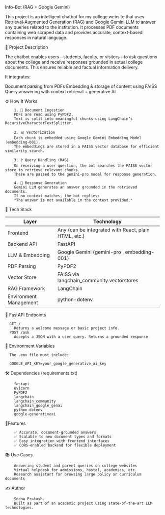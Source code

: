 Info-Bot (RAG + Google Gemini)

This project is an intelligent chatbot for my college website that uses Retrieval-Augmented Generation (RAG) and Google Gemini LLM to answer any queries related to the institution. It processes PDF documents containing web scraped data and provides accurate, context-based responses in natural language.

📌 Project Description

The chatbot enables users—students, faculty, or visitors—to ask questions about the college and receive responses grounded in actual college documents. This ensures reliable and factual information delivery.

It integrates:

  Document parsing from PDFs
  Embedding & storage of content using FAISS
  Query answering with context retrieval + generative AI

⚙️ How It Works

        1. 📄 Document Ingestion
        PDFs are read using PyPDF2.
        Text is split into meaningful chunks using LangChain’s RecursiveCharacterTextSplitter.
        
        2. 📊 Vectorization
        Each chunk is embedded using Google Gemini Embedding Model (embedding-001).
        The embeddings are stored in a FAISS vector database for efficient similarity search.
        
        3. ❓ Query Handling (RAG)
        On receiving a user question, the bot searches the FAISS vector store to retrieve relevant chunks.
        These are passed to the gemini-pro model for response generation.

        4. 💬 Response Generation
        Gemini LLM generates an answer grounded in the retrieved documents.
        If no context matches, the bot replies:
        "The answer is not available in the context provided."

🧠 Tech Stack
       
| Layer                      | Technology                                           |
| -------------------------- | ---------------------------------------------------- |
|   Frontend                 | Any (can be integrated with React, plain HTML, etc.) |
|   Backend API              |  FastAPI                                             |
|   LLM & Embedding          |  Google Gemini (gemini-pro , embedding-001)          |
|   PDF Parsing              |  PyPDF2                                              |
|   Vector Store             |  FAISS via langchain_community.vectorstores          |
|   RAG Framework            |  LangChain                                           |
|   Environment Management   |  python-dotenv                                       |

🚀 FastAPI Endpoints

      GET /
        Returns a welcome message or basic project info.
      POST /ask
        Accepts a JSON with a user query. Returns a grounded response.

🔐 Environment Variables

      The .env file must include:

      GOOGLE_API_KEY=your_google_generative_ai_key

🛠️ Dependencies (requirements.txt)

        fastapi
        uvicorn
        PyPDF2
        langchain
        langchain_community
        langchain_google_genai
        python-dotenv
        google-generativeai

📌Features

        ✅ Accurate, document-grounded answers
        ✅ Scalable to new document types and formats
        ✅ Easy integration with frontend interfaces
        ✅ CORS-enabled backend for flexible deployment

📚 Use Cases

        Answering student and parent queries on college websites
        Virtual helpdesk for admissions, hostel, academics, etc.
        Research assistant for browsing large policy or curriculum documents

✍️ Author

        Sneha Prakash.
        Built as part of an academic project using state-of-the-art LLM technologies.
